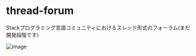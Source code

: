 # thread-forum
Stackプログラミング言語コミュニティにおけるスレッド形式のフォーラム(まだ開発段階です)

![image](https://github.com/KajizukaTaichi/thread-forum/assets/122075081/7e8d63f8-fef6-40ae-88cd-082782edc251)
